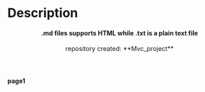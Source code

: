 <Tittle><h1> Description </h1></Tittle>
<header>
<h4>.md files supports HTML while .txt is a plain text file </h4>
repository created: **Mvc_project**
</header>
<footer>
<h4>page1</h4>
</footer>




